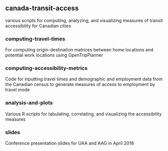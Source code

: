 ## canada-transit-access

various scripts for computing, analyzing, and visualizing measures of transit accessibility for Canadian cities


### computing-travel-times

For computing origin-destination matrices between home locations and potential work locations using OpenTripPlanner

### computing-accessibility-metrics

Code for inputting travel times and demographic and employment data from the Canadian census to generate measures of access to employment by travel mode

### analysis-and-plots

Various R scripts for tabulating, correlating, and visualizing the accessibility measures

### slides

Conference presentation slides for UAA and AAG in April 2018
